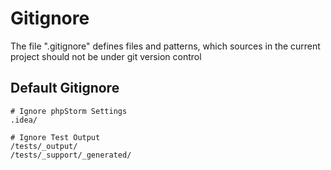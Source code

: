 
# Gitignore

The file ".gitignore" defines files and patterns, which sources in the
current project should not be under git version control

## Default Gitignore

``` 
# Ignore phpStorm Settings
.idea/

# Ignore Test Output
/tests/_output/
/tests/_support/_generated/
``` 
